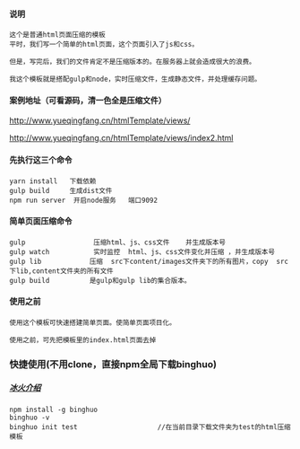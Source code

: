 #### 说明

```
这个是普通html页面压缩的模板
平时，我们写一个简单的html页面，这个页面引入了js和css。

但是，写完后，我们的文件肯定不是压缩版本的。在服务器上就会造成很大的浪费。

我这个模板就是搭配gulp和node，实时压缩文件，生成静态文件，并处理缓存问题。
```

#### 案例地址（可看源码，清一色全是压缩文件）

http://www.yueqingfang.cn/htmlTemplate/views/

http://www.yueqingfang.cn/htmlTemplate/views/index2.html

#### 先执行这三个命令

```
yarn install   下载依赖
gulp build     生成dist文件
npm run server  开启node服务   端口9092
```

#### 简单页面压缩命令

```
gulp              	 压缩html、js、css文件	并生成版本号
gulp watch		     实时监控  html、js、css文件变化并压缩 ，并生成版本号
gulp lib			压缩  src下content/images文件夹下的所有图片，copy  src下lib,content文件夹的所有文件
gulp build			是gulp和gulp lib的集合版本。
```

#### 使用之前

```
使用这个模板可快速搭建简单页面。使简单页面项目化。

使用之前，可先把模板里的index.html页面去掉
```

### 快捷使用(不用clone，直接npm全局下载binghuo)

##### [冰火介绍](https://www.cnblogs.com/huoan/p/node.html)

```
npm install -g binghuo
binghuo -v
binghuo init test　　　　　　　　　　　　//在当前目录下载文件夹为test的html压缩模板 
```

